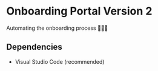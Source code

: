 # Onboarding Portal Version 2
Automating the onboarding process 🧑‍🤝‍🧑

## Dependencies
* Visual Studio Code (recommended)
